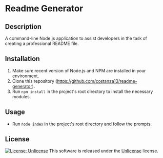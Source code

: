 # Readme Generator

## Description 

A command-line Node.js application to assist developers in the task of creating a professional README file.

## Installation

1. Make sure recent version of Node.js and NPM are installed in your environment.
2. Clone this repository (https://github.com/costanza13/readme-generator).
3. Run `npm install` in the project's root directory to install the necessary modules.


## Usage

* Run `node index` in the project's root directory and follow the prompts.


## License

[![License: Unlicense](https://img.shields.io/badge/license-Unlicense-blue.svg)](http://unlicense.org/) This software is released under the [Unlicense](http://unlicense.org/) license.
